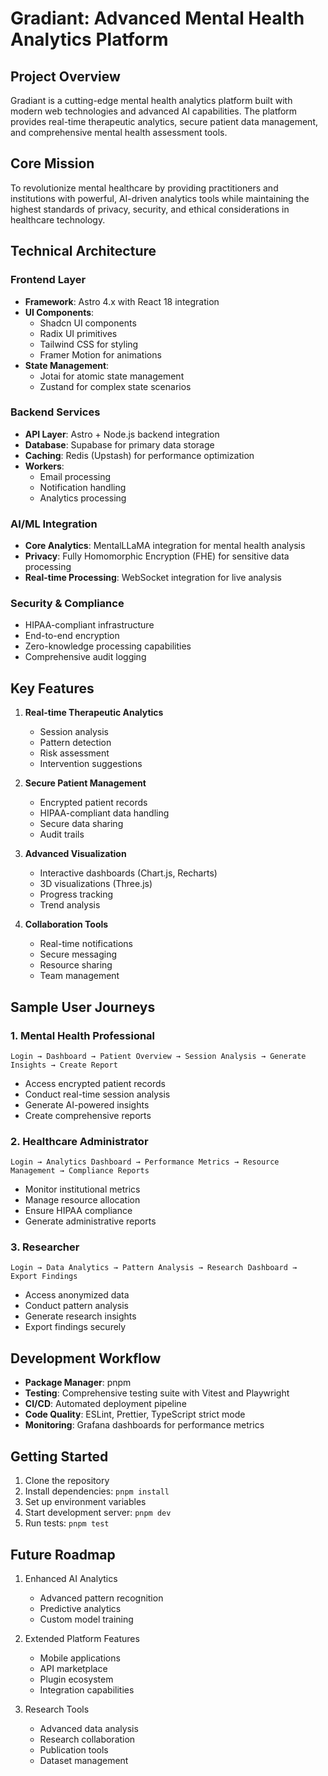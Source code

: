 # Gradiant: Advanced Mental Health Analytics Platform

## Project Overview

Gradiant is a cutting-edge mental health analytics platform built with modern web technologies and
advanced AI capabilities. The platform provides real-time therapeutic analytics, secure patient data
management, and comprehensive mental health assessment tools.

## Core Mission

To revolutionize mental healthcare by providing practitioners and institutions with powerful,
AI-driven analytics tools while maintaining the highest standards of privacy, security, and ethical
considerations in healthcare technology.

## Technical Architecture

### Frontend Layer
- **Framework**: Astro 4.x with React 18 integration
- **UI Components**:
  - Shadcn UI components
  - Radix UI primitives
  - Tailwind CSS for styling
  - Framer Motion for animations
- **State Management**:
  - Jotai for atomic state management
  - Zustand for complex state scenarios

### Backend Services
- **API Layer**: Astro + Node.js backend integration
- **Database**: Supabase for primary data storage
- **Caching**: Redis (Upstash) for performance optimization
- **Workers**:
  - Email processing
  - Notification handling
  - Analytics processing

### AI/ML Integration
- **Core Analytics**: MentalLLaMA integration for mental health analysis
- **Privacy**: Fully Homomorphic Encryption (FHE) for sensitive data processing
- **Real-time Processing**: WebSocket integration for live analysis

### Security & Compliance
- HIPAA-compliant infrastructure
- End-to-end encryption
- Zero-knowledge processing capabilities
- Comprehensive audit logging

## Key Features

1. **Real-time Therapeutic Analytics**
   - Session analysis
   - Pattern detection
   - Risk assessment
   - Intervention suggestions

2. **Secure Patient Management**
   - Encrypted patient records
   - HIPAA-compliant data handling
   - Secure data sharing
   - Audit trails

3. **Advanced Visualization**
   - Interactive dashboards (Chart.js, Recharts)
   - 3D visualizations (Three.js)
   - Progress tracking
   - Trend analysis

4. **Collaboration Tools**
   - Real-time notifications
   - Secure messaging
   - Resource sharing
   - Team management

## Sample User Journeys

### 1. Mental Health Professional
```text
Login → Dashboard → Patient Overview → Session Analysis → Generate Insights → Create Report
```
- Access encrypted patient records
- Conduct real-time session analysis
- Generate AI-powered insights
- Create comprehensive reports

### 2. Healthcare Administrator
```text
Login → Analytics Dashboard → Performance Metrics → Resource Management → Compliance Reports
```
- Monitor institutional metrics
- Manage resource allocation
- Ensure HIPAA compliance
- Generate administrative reports

### 3. Researcher
```text
Login → Data Analytics → Pattern Analysis → Research Dashboard → Export Findings
```
- Access anonymized data
- Conduct pattern analysis
- Generate research insights
- Export findings securely

## Development Workflow

- **Package Manager**: pnpm
- **Testing**: Comprehensive testing suite with Vitest and Playwright
- **CI/CD**: Automated deployment pipeline
- **Code Quality**: ESLint, Prettier, TypeScript strict mode
- **Monitoring**: Grafana dashboards for performance metrics

## Getting Started

1. Clone the repository
2. Install dependencies: `pnpm install`
3. Set up environment variables
4. Start development server: `pnpm dev`
5. Run tests: `pnpm test`

## Future Roadmap

1. Enhanced AI Analytics
   - Advanced pattern recognition
   - Predictive analytics
   - Custom model training

2. Extended Platform Features
   - Mobile applications
   - API marketplace
   - Plugin ecosystem
   - Integration capabilities

3. Research Tools
   - Advanced data analysis
   - Research collaboration
   - Publication tools
   - Dataset management
